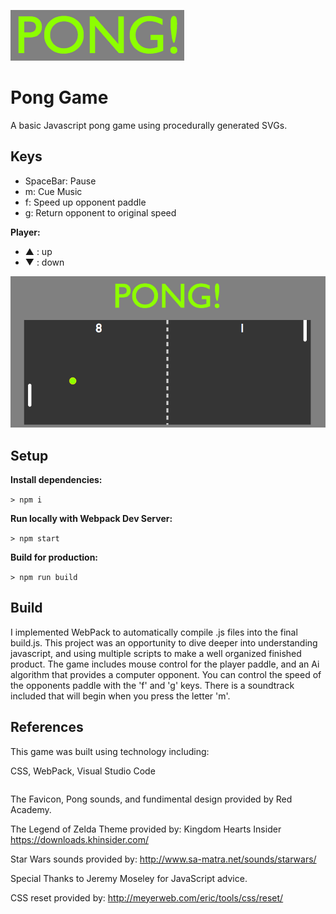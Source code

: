 
![](https://github.com/NCMoseley/Pong/blob/master/pong1.png)

# Pong Game

A basic Javascript pong game using procedurally generated SVGs. 

## Keys

* SpaceBar: Pause
* m: Cue Music
* f: Speed up opponent paddle
* g: Return opponent to original speed

**Player:**
* ▲ : up
* ▼ : down

![](https://github.com/NCMoseley/Pong/blob/master/pong2.png)

## Setup

**Install dependencies:**

`> npm i`

**Run locally with Webpack Dev Server:**

`> npm start`

**Build for production:**

`> npm run build`

## Build

I implemented WebPack to automatically compile .js files into the final build.js. This project was an opportunity to dive deeper into understanding javascript, and using multiple scripts to make a well organized finished product. The game includes mouse control for the player paddle, and an Ai algorithm that provides a computer opponent. You can control the speed of the opponents paddle with the 'f' and 'g' keys. There is a soundtrack included that will begin when you press the letter 'm'. 

## References 

This game was built using technology including:

CSS,
WebPack,
Visual Studio Code

```

```
The Favicon, Pong sounds, and fundimental design provided by Red Academy.

The Legend of Zelda Theme provided by: Kingdom Hearts Insider
https://downloads.khinsider.com/

Star Wars sounds provided by:
http://www.sa-matra.net/sounds/starwars/

Special Thanks to Jeremy Moseley for JavaScript advice. 

CSS reset provided by: http://meyerweb.com/eric/tools/css/reset/ 